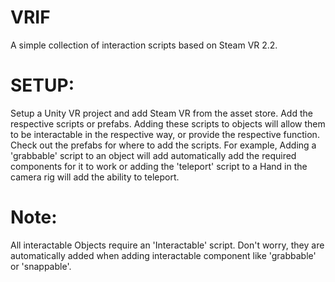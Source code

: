 # VRIF
A simple collection of interaction scripts based on Steam VR 2.2. 
# SETUP:
Setup a Unity VR project and add Steam VR from the asset store. Add the respective scripts or prefabs. 
Adding these scripts to objects will allow them to be interactable in the respective way, or provide the respective function.
Check out the prefabs for where to add the scripts.
For example, Adding a 'grabbable' script to an object will add automatically add the required components for it to work or adding the 'teleport' script to a Hand in the camera rig will add the ability to teleport. 
# Note: 
All interactable  Objects require an 'Interactable' script. Don't worry, they are automatically added when adding interactable component like 'grabbable' or 'snappable'.

